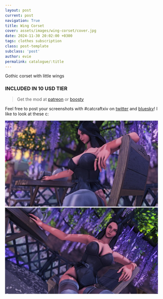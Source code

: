 ```yaml
---
layout: post
current: post
navigation: True
title: Wing Corset
cover: assets/images/wing-corset/cover.jpg
date: 2024-11-30 20:02:00 +0300
tags: clothes subscription
class: post-template
subclass: 'post'
author: evie
permalink: catalogue/:title
---
```


Gothic corset with little wings

### INCLUDED IN 10 USD TIER

> Get the mod at [patreon](https://www.patreon.com/posts/wing-corset-2024-117020108) or [boosty](https://boosty.to/miaumori/posts/fa70ef7f-71ba-4a6e-8b04-51df026bd6c6?share=post_link)

Feel free to post your screenshots with #catcraftxiv on [twitter](https://x.com/hashtag/catcraftxiv?src=hashtag_click) and [bluesky](https://bsky.app/hashtag/catcraftxiv)! I like to look at these c:

<img src="/assets/images/wing-corset/ffxiv_dx11 2024-11-30 16-11-30.jpg"/>
<img src="/assets/images/wing-corset/cover.jpg"/>